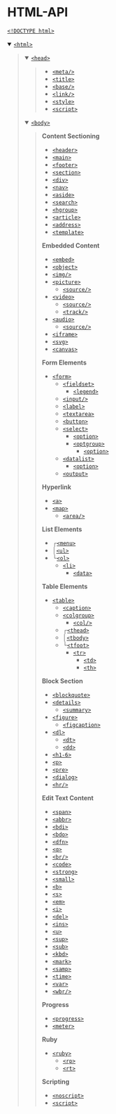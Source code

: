 # HTML-API

[`<!DOCTYPE html>`](https://www.w3schools.com/tags/tag_doctype.asp)

<details open><summary><a href="https://www.w3schools.com/tags/tryit.asp?filename=tryhtml_html"><code>&lt;html></code></a></summary><blockquote>
<details open><summary><a href="https://www.w3schools.com/tags/tryit.asp?filename=tryhtml_head"><code>&lt;head></code></a></summary><blockquote>

  * [`<meta/>`](https://www.w3schools.com/tags/tryit.asp?filename=tryhtml_meta)
  * [`<title>`](https://www.w3schools.com/tags/tryit.asp?filename=tryhtml_title)
  * [`<base/>`](https://www.w3schools.com/tags/tryit.asp?filename=tryhtml_base_test)
  * [`<link/>`](https://www.w3schools.com/tags/tryit.asp?filename=tryhtml_link_tag)
  * [`<style>`](https://www.w3schools.com/tags/tryit.asp?filename=tryhtml_style)
  * [`<script>`](https://www.w3schools.com/tags/tryit.asp?filename=tryhtml_script)
</blockquote></details>

<details open><summary><a href="https://www.w3schools.com/tags/tryit.asp?filename=tryhtml_body"><code>&lt;body></code></a></summary><blockquote>

**Content Sectioning**
  * [`<header>`](https://www.w3schools.com/tags/tryit.asp?filename=tryhtml5_header2)
  * [`<main>`](https://www.w3schools.com/tags/tryit.asp?filename=tryhtml5_main_css)
  * [`<footer>`](https://www.w3schools.com/tags/tryit.asp?filename=tryhtml5_footer_css)
  * [`<section>`](https://www.w3schools.com/tags/tryit.asp?filename=tryhtml5_section)
  * [`<div>`](https://www.w3schools.com/tags/tryit.asp?filename=tryhtml_div_test)
  * [`<nav>`](https://www.w3schools.com/tags/tryit.asp?filename=tryhtml5_nav)
  * [`<aside>`](https://www.w3schools.com/tags/tryit.asp?filename=tryhtml5_aside2)
  * [`<search>`](https://www.w3schools.com/tags/tryit.asp?filename=tryhtml_search)
  * [`<hgroup>`](https://www.w3schools.com/tags/tryit.asp?filename=tryhtml_hgroup)
  * [`<article>`](https://www.w3schools.com/tags/tryit.asp?filename=tryhtml5_article2)
  * [`<address>`](https://www.w3schools.com/tags/tryit.asp?filename=tryhtml_address)
  * [`<template>`](https://www.w3schools.com/tags/tryit.asp?filename=tryhtml5_template)

**Embedded Content**
  * [`<embed>`](https://www.w3schools.com/tags/tryit.asp?filename=tryhtml5_embed)
  * [`<object>`](https://www.w3schools.com/tags/tryit.asp?filename=tryhtml_object)
  * [`<img/>`](https://www.w3schools.com/tags/tryit.asp?filename=tryhtml_image_test)
  * [`<picture>`](https://www.w3schools.com/tags/tryit.asp?filename=tryhtml5_picture)
    * [`<source/>`](https://www.w3schools.com/tags/tryit.asp?filename=tryhtml5_source_src)
  * [`<video>`](https://www.w3schools.com/tags/tryit.asp?filename=tryhtml5_video)
    * [`<source/>`](https://www.w3schools.com/tags/tryit.asp?filename=tryhtml5_source_src)
    * [`<track/>`](https://developer.mozilla.org/en-US/docs/Web/HTML/Element/track)
  * [`<audio>`](https://www.w3schools.com/tags/tryit.asp?filename=tryhtml5_audio)
    * [`<source/>`](https://www.w3schools.com/tags/tryit.asp?filename=tryhtml5_source_src)
  * [`<iframe>`](https://www.w3schools.com/tags/tryit.asp?filename=tryhtml_iframe)
  * [`<svg>`](https://www.w3schools.com/tags/tryit.asp?filename=tryhtml_svg)
  * [`<canvas>`](https://www.w3schools.com/tags/tryit.asp?filename=tryhtml_canvas_default_css)

**Form Elements**
  * [`<form>`](https://www.w3schools.com/tags/tryit.asp?filename=tryhtml_form_submit)
    * [`<fieldset>`](https://www.w3schools.com/tags/tryit.asp?filename=tryhtml_fieldset)
      * [`<legend>`](https://www.w3schools.com/tags/tryit.asp?filename=tryhtml_legend)
    * [`<input/>`](https://www.w3schools.com/tags/tryit.asp?filename=tryhtml_input_test)
    * [`<label>`](https://www.w3schools.com/tags/tryit.asp?filename=tryhtml_label)
    * [`<textarea>`](https://www.w3schools.com/tags/tryit.asp?filename=tryhtml_textarea)
    * [`<button>`](https://www.w3schools.com/tags/tryit.asp?filename=tryhtml_button_test)
    * [`<select>`](https://www.w3schools.com/tags/tryit.asp?filename=tryhtml_select)
      * [`<option>`](https://www.w3schools.com/tags/tryit.asp?filename=tryhtml_option)
      * [`<optgroup>`](https://www.w3schools.com/tags/tryit.asp?filename=tryhtml_optgroup)
        * [`<option>`](https://www.w3schools.com/tags/tryit.asp?filename=tryhtml_option)
    * [`<datalist>`](https://www.w3schools.com/tags/tryit.asp?filename=tryhtml5_datalist)
      * [`<option>`](https://www.w3schools.com/tags/tryit.asp?filename=tryhtml_option)
    * [`<output>`](https://www.w3schools.com/tags/tryit.asp?filename=tryhtml5_output)

**Hyperlink**
  * [`<a>`](https://www.w3schools.com/tags/tryit.asp?filename=tryhtml_link_test)
  * [`<map>`](https://www.w3schools.com/tags/tryit.asp?filename=tryhtml_areamap)
    * [`<area/>`](https://www.w3schools.com/tags/tryit.asp?filename=tryhtml_areamap)

**List Elements**
  * ┌[`<menu>`](https://www.w3schools.com/tags/tryit.asp?filename=tryhtml_menu)
  * │[`<ul>`](https://www.w3schools.com/tags/tryit.asp?filename=tryhtml_lists4)
  * └[`<ol>`](https://www.w3schools.com/tags/tryit.asp?filename=tryhtml_lists)
    * [`<li>`](https://www.w3schools.com/tags/tryit.asp?filename=tryhtml_list_test)
      * [`<data>`](https://www.w3schools.com/tags/tryit.asp?filename=tryhtml5_data)

**Table Elements**
  * [`<table>`](https://www.w3schools.com/tags/tryit.asp?filename=tryhtml_table_test)
    * [`<caption>`](https://www.w3schools.com/tags/tryit.asp?filename=tryhtml_caption_test)
    * [`<colgroup>`](https://www.w3schools.com/tags/tryit.asp?filename=tryhtml_colgroup_test)
      * [`<col/>`](https://www.w3schools.com/tags/tryit.asp?filename=tryhtml_col_test)
    * ┌[`<thead>`](https://www.w3schools.com/tags/tryit.asp?filename=tryhtml_tbody)
    * │[`<tbody>`](https://www.w3schools.com/tags/tryit.asp?filename=tryhtml_tbody)
    * └[`<tfoot>`](https://www.w3schools.com/tags/tryit.asp?filename=tryhtml_tbody)
      * [`<tr>`](https://www.w3schools.com/tags/tryit.asp?filename=tryhtml_tr)
        * [`<td>`](https://www.w3schools.com/tags/tryit.asp?filename=tryhtml_td)
        * [`<th>`](https://www.w3schools.com/tags/tryit.asp?filename=tryhtml_th)

**Block Section**
  * [`<blockquote>`](https://www.w3schools.com/tags/tryit.asp?filename=tryhtml_blockquote_test)
  * [`<details>`](https://www.w3schools.com/tags/tryit.asp?filename=tryhtml5_details)
    * [`<summary>`](https://www.w3schools.com/tags/tryit.asp?filename=tryhtml5_summary)
  * [`<figure>`](https://www.w3schools.com/tags/tryit.asp?filename=tryhtml5_figure)
    * [`<figcaption>`](https://www.w3schools.com/tags/tryit.asp?filename=tryhtml_figcaption)
  * [`<dl>`](https://www.w3schools.com/tags/tryit.asp?filename=tryhtml_dd_test)
    * [`<dt>`](https://www.w3schools.com/tags/tryit.asp?filename=tryhtml_dd_test)
    * [`<dd>`](https://www.w3schools.com/tags/tryit.asp?filename=tryhtml_dd_test)
  * [`<h1-6>`](https://www.w3schools.com/tags/tryit.asp?filename=tryhtml_headers)
  * [`<p>`](https://www.w3schools.com/tags/tryit.asp?filename=tryhtml_paragraphs1)
  * [`<pre>`](https://www.w3schools.com/tags/tryit.asp?filename=tryhtml_pre)
  * [`<dialog>`](https://developer.mozilla.org/en-US/docs/Web/HTML/Element/dialog#html-only_dialog)
  * [`<hr/>`](https://www.w3schools.com/tags/tryit.asp?filename=tryhtml_hr_test)

**Edit Text Content**
  * [`<span>`](https://www.w3schools.com/tags/tryit.asp?filename=tryhtml_span)
  * [`<abbr>`](https://www.w3schools.com/tags/tryit.asp?filename=tryhtml_abbr_test)
  * [`<bdi>`](https://www.w3schools.com/tags/tryit.asp?filename=tryhtml5_bdi)
  * [`<bdo>`](https://www.w3schools.com/tags/tryit.asp?filename=tryhtml_bdo)
  * [`<dfn>`](https://www.w3schools.com/tags/tryit.asp?filename=tryhtml_dfn)
  * [`<q>`](https://www.w3schools.com/tags/tryit.asp?filename=tryhtml_q)
  * [`<br/>`](https://www.w3schools.com/tags/tryit.asp?filename=tryhtml_br)
  * [`<code>`](https://www.w3schools.com/tags/tryit.asp?filename=tryhtml_phrase_code)
  * [`<strong>`](https://www.w3schools.com/tags/tryit.asp?filename=tryhtml_phrase_strong)
  * [`<small>`](https://www.w3schools.com/tags/tryit.asp?filename=tryhtml5_small)
  * [`<b>`](https://www.w3schools.com/tags/tryit.asp?filename=tryhtml5_b)
  * [`<s>`](https://www.w3schools.com/tags/tryit.asp?filename=tryhtml5_s)
  * [`<em>`](https://www.w3schools.com/tags/tryit.asp?filename=tryhtml_phrase_em)
  * [`<i>`](https://www.w3schools.com/tags/tryit.asp?filename=tryhtml5_i)
  * [`<del>`](https://www.w3schools.com/tags/tryit.asp?filename=tryhtml_del)
  * [`<ins>`](https://www.w3schools.com/tags/tryit.asp?filename=tryhtml_ins)
  * [`<u>`](https://www.w3schools.com/tags/tryit.asp?filename=tryhtml_u)
  * [`<sup>`](https://www.w3schools.com/tags/tryit.asp?filename=tryhtml_sup)
  * [`<sub>`](https://www.w3schools.com/tags/tryit.asp?filename=tryhtml_sup)
  * [`<kbd>`](https://developer.mozilla.org/en-US/docs/Web/HTML/Element/kbd)
  * [`<mark>`](https://www.w3schools.com/tags/tryit.asp?filename=tryhtml5_mark)
  * [`<samp>`](https://www.w3schools.com/tags/tryit.asp?filename=tryhtml_phrase_samp)
  * [`<time>`](https://www.w3schools.com/tags/tryit.asp?filename=tryhtml5_time)
  * [`<var>`](https://www.w3schools.com/tags/tryit.asp?filename=tryhtml_phrase_var)
  * [`<wbr/>`](https://www.w3schools.com/tags/tryit.asp?filename=tryhtml5_wbr)

**Progress**
  * [`<progress>`](https://www.w3schools.com/tags/tryit.asp?filename=tryhtml5_progress)
  * [`<meter>`](https://www.w3schools.com/tags/tryit.asp?filename=tryhtml5_meter)

**Ruby**
  * [`<ruby>`](https://www.w3schools.com/tags/tryit.asp?filename=tryhtml5_ruby)
    * [`<rp>`](https://www.w3schools.com/tags/tryit.asp?filename=tryhtml5_rp)
    * [`<rt>`](https://www.w3schools.com/tags/tryit.asp?filename=tryhtml5_ruby)

**Scripting**
  * [`<noscript>`](https://www.w3schools.com/tags/tryit.asp?filename=tryhtml_noscript)
  * [`<script>`](https://www.w3schools.com/tags/tryit.asp?filename=tryhtml_script)
  
</blockquote></details>
</blockquote></details>

